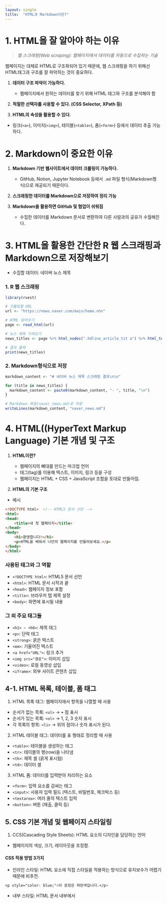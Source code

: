 ```yaml
---
layout: single
title:  "HTML과 Markdown이란?"
---
```


# 1. HTML을 잘 알아야 하는 이유

> *웹 스크래핑(Web scraping): 웹페이지에서 데이터를 자동으로 수집하는 기술*

웹페이지는 대체로 HTML로 구조화되어 있기 때문에, 웹 스크래핑을 하기 위해선
HTML태그과 구조를 잘 파악하는 것이 중요하다.

1. **데이터 구조 파악이 가능하다.**
   - 웹페이지에서 원하는 데이터를 찾기 위해 HTML 태그와 구조를 분석해야 함

2. **적절한 선택자를 사용할 수 있다. (CSS Selector, XPath 등)**

3. **HTML의 속성을 활용할 수 있다.**
- 링크(`<a>`), 이미지(`<img>`), 테이블(`<table>`), 폼(`<form>`) 등에서 데이터 추출 가능하다.

# 2. Markdown이 중요한 이유
1. **Markdown 기반 웹사이트에서 데이터 크롤링이 가능하다.**
   - GitHub, Notion, Jupyter Notebook 등에서 `.md` 파일 형식(Markdown형식)으로 제공되기 때문이다.

2. **스크래핑한 데이터를 Markdown으로 저장하여 정리 가능**
  

3. **Markdown을 활용하면 GitHub 및 협업이 쉬워짐**
   - 수집한 데이터를 Markdown 문서로 변환하여 다른 사람과의 공유가 수월해진다.
  
# 3. HTML을 활용한 간단한 R 웹 스크래핑과 Markdown으로 저장해보기
- 수집할 데이터: 네이버 뉴스 제목

### 1. R 웹 스크래핑  
```r
library(rvest)

# 크롤링할 URL
url <- "https://news.naver.com/main/home.nhn"

# HTML 읽어오기
page <- read_html(url)

# 뉴스 제목 가져오기
news_titles <- page %>% html_nodes(".hdline_article_tit a") %>% html_text()

# 결과 출력
print(news_titles)
```

### 2. Markdown형식으로 저장

```r
markdown_content <- "# 네이버 뉴스 제목 스크래핑 결과\n\n"

for (title in news_titles) {
  markdown_content <- paste0(markdown_content, "- ", title, "\n")
}

# Markdown 파일(naver_news.md)로 저장
writeLines(markdown_content, "naver_news.md")
```

# 4. HTML((HyperText Markup Language) 기본 개념 및 구조
1. **HTML이란?**
   - 웹페이지의 뼈대를 만드는 마크업 언어
   - 태그(tag)를 이용해 텍스트, 이미지, 링크 등을 구성
   - 웹페이지는 HTML + CSS + JavaScript 조합을 토대로 만들어짐.

2. **HTML의 기본 구조**
- 예시  

```html
<!DOCTYPE html>  <!-- HTML5 문서 선언 -->
<html>
<head>
    <title>내 첫 웹페이지</title>
</head>
<body>
    <h1>환영합니다!</h1>
    <p>HTML을 배워서 나만의 웹페이지를 만들어보세요.</p>
</body>
</html>
```

### 사용된 태그와 그 역할  
- `<!DOCTYPE html>`: HTML5 문서 선언  
- `<html>`: HTML 문서 시작과 끝  
- `<head>`: 웹페이지 정보 포함  
- `<title>`: 브라우저 탭 제목 설정  
- `<body>`: 화면에 표시될 내용  

### 그 외 주요 태그들  
- `<h1> ~ <h6>`: 제목 태그  
- `<p>`: 단락 태그  
- `<strong>`: 굵은 텍스트  
- `<em>`: 기울어진 텍스트  
- `<a href="URL">`: 링크 추가  
- `<img src="경로">`: 이미지 삽입  
- `<video>`: 로컬 동영상 삽입  
- `<iframe>`: 외부 사이트 콘텐츠 삽입  

## 4-1. HTML 목록, 테이블, 폼 태그
 1. HTML 목록 태그: 웹페이지에서 항목을 나열할 때 사용
  - 순서가 없는 목록: `<ul>` -> • 점 표시
  - 순서가 있는 목록: `<ol>` -> 1, 2, 3 숫자 표시
  - 각 목록의 항목: `<li>` -> 위의 점이나 숫자 표시가 된다.

 2. HTML 테이블 태그: 데이터를 표 형태로 정리할 때 사용
  - `<table>`: 테이블을 생성하는 태그
  - `<tr>`: 테이블의 행(row)을 나타냄
  - `<th>`: 제목 셀 (굵게 표시됨)
  - `<td>`: 데이터 셀

 3. HTML 폼: 데이터를 입력받아 처리하는 요소
  - `<form>`: 입력 요소를 감싸는 태그
  - `<input>`: 사용자 입력 필드 (텍스트, 비밀번호, 체크박스 등)
  - `<textarea>`: 여러 줄의 텍스트 입력
  - `<button>`: 버튼 (제출, 클릭 등)

## 5. CSS 기본 개념 및 웹페이지 스타일링
 1. CCS(Cascading Style Sheets): HTML 요소의 디자인을 담당하는 언어
  - 웹페이지의 색상, 크기, 레이아웃을 조정함.

#### CSS 적용 방법 3가지

 - 인라인 스타일: HTML 요소에 직접 스타일을 적용하는 방식으로 유지보수가 어렵기 때문에 비추천.
```css
<p style="color: blue;">이 문장은 파란색입니다.</p>
```

 - 내부 스타일: HTML 문서 내부에서 <style> 태그를 사용하여 스타일을 정의하는 방식으로, 작은 프로젝트에 적합하지만 관리가 어려울 수 있음.
```css
<head>
    <style>
        p {
            color: blue;
            font-size: 18px;
        }
    </style>
</head>
```

 - 외부 스타일: 별도의 CSS 파일을 만들어 HTML 문서와 연결하면 유지보수가 쉽고 여러 페이지에 동일한 스타일을 적용할 수 있음.
```css
<head>
    <link rel="stylesheet" href="styles.css">
</head>
```

2. CSS 기본 문법과 선택자
 - CSS 기본 문법: CSS는 선택자와 속성, 값으로 구성된다.
```css
선택자 {
    속성: 값;
}
```

 - 선택자: 스타일을 적용할 요소를 지정

 - 속성: 디자인을 변경하는 설정

 - 값: 속성에 적용할 값

#### 주요 CSS 선택자
* : 모든 요소 선택 ex) `* { margin: 0; }`

태그명 : 특정 태그 선택 ex) `h1 { color: red; }`

.클래스명 : 특정 클래스를 선택 ex) `.title { font-size: 20px; }`

#아이디명 : 특정 ID를 선택 ex) `#header { background-color: black; }`

,  : 여러 요소를 동시에 선택 ex) `h1, p { color: blue; }`

A B : 특정 요소 안의 하위 요소를 선택 ex) `div p { color: green; }`

📌 CSS 박스 모델 & 레이아웃
✔ CSS 박스 모델이란?
웹페이지의 모든 요소는 박스 형태로 구성되며, 다음과 같은 구조를 가짐.

내용(content): 텍스트, 이미지 등

패딩(padding): 내용과 테두리 사이 여백

테두리(border): 박스의 경계선

마진(margin): 다른 요소와의 간격

✔ CSS 레이아웃: display & flexbox
display 속성:

block: 줄 바꿈이 있는 요소

inline: 한 줄에 나란히 배치되는 요소

flex: 요소를 유연하게 배치

Flexbox: 웹페이지 요소를 정렬할 때 유용하게 사용됨.

📌 개인 웹페이지에 CSS 적용
✔ 목표
자신의 HTML 웹페이지에 CSS를 적용하여 디자인을 개선하는 것.

✔ 개선할 디자인 요소
배경색, 글꼴, 버튼 디자인 조정

컨테이너 스타일 적용

그림자 효과 및 여백 조정






## 6. 개인 웹페이지 생성 & 스타일 적용하기 실습

 - 간단한 개인 웹페이지를 만드는 데 사용할 HTML과 CSS파일을 만들어보자. 컨테이너 박스와 버튼을 스타일링하고, 모바일 위한 기본 설정을 추가하고 버튼에 마우스를 올리면 색상이 변하는 효과를 적용해본다. 이때 CSS파일은 별도로 만들어 HTML에 적용되게 한다.
 
### 실습. 개인 웹페이지 HTML파일 만들기

```html
<!DOCTYPE html>
<html lang="ko">
<head>
    <meta charset="UTF-8">
    <meta name="viewport" content="width=device-width, initial-scale=1.0">
    <title>내 개인 웹페이지</title>
    <link rel="stylesheet" href="실습style.css">
</head>
<body>
    <div class="container">
        <h1>환영합니다!</h1>
        <p>이것은 스타일이 적용된 개인 웹페이지입니다.</p>
        <button class="styled-button">클릭하세요</button>
    </div>
</body>
</html>

```
 - 위의 코드를 메모장에 파일 이름을 실습.html으로 작성하고 파일형식은 모든 파일로 선택, 인코딩 방식은 UTF-8로 저장한 후  
   파일을 더블클릭하면 웹페이지에 들어갈 수 있다.
   
#### 코드에 대한 설명
HTML 부분:
```html
<!DOCTYPE html>
<html lang="ko">
```
`<!DOCTYPE html>`: HTML5 문서임을 브라우저에게 알려줌.
`<html lang="ko">`: HTML문서가 한국어로 작성되었음을 나타낸다.

```html
<head>
    <meta charset="UTF-8">
    <meta name="viewport" content="width=device-width, initial-scale=1.0">
    <title>내 개인 웹페이지</title>
    <link rel="stylesheet" href="실습style.css">
```
`<meta charset="UTF-8">`: 웹페이지의 문자 인코딩 방식을 UTF-8로 설정하여 다양한 문자가 제대로 표시되게 함.

`<meta name="viewport" content="width=device-width, initial-scale=1.0">`: 모바일에서 웹페이지가 제대로 표시되게 해주는 설정. 화면 크기에 맞게 페이지가 조정되도록 돕는다.

`<title>내 개인 웹페이지</title>`: 웹페이지의 제목을 설정. 브라우저 탭에 표시된다.

` <link rel="stylesheet" href="styles.css">`: 웹페이지에 적용할 디자인 CSS파일을 HTML문서와 연결해준다.

HTML 본문 부분:
```html
<body>
    <div class="container">
        <h1>환영합니다!</h1>
        <p>이것은 스타일이 적용된 개인 웹페이지입니다.</p>
        <button class="styled-button">클릭하세요</button>
    </div>
</body>
```

`<div class="container">`: 이 div 태그는 클래스 container를 사용하여 위에서 설정한 스타일을 적용받는 박스

`<h1>환영합니다!</h1>`: 페이지의 제목입니다. h1 태그는 가장 중요한 제목을 의미

`<p>이것은 스타일이 적용된 개인 웹페이지입니다.</p>`: 페이지의 간단한 설명을 위한 문단

`<button class="styled-button">클릭하세요</button>`: 버튼을 표시하며, styled-button 클래스를 사용해 스타일을 적용


### 실습. CSS파일 만들기

```css
<head>
<style>
        body {
            background-color: #f0f8ff;
            color: #333;
            font-family: Arial, sans-serif;
            text-align: center;
            margin: 0;
            padding: 0;
        }

        .container {
            width: 50%;
            margin: 50px auto;
            padding: 20px;
            border: 2px solid #333;
            background-color: white;
            border-radius: 10px;
        }

        .styled-button {
            background-color: #007BFF;
            color: white;
            padding: 10px 20px;
            border: none;
            border-radius: 5px;
            cursor: pointer;
            font-size: 16px;
        }

        .styled-button:hover {
            background-color: #0056b3;
        }
    </style>
</head>
<head>
    <link rel="실습" href="실습style.css">
</head>
```
 - 위의 코드를 메모장에 파일 이름을 실습style.css으로 작성하고 파일형식은 모든 파일로 선택, 인코딩 방식은 UTF-8로 저장한다.

#### 코드에 대한 설명
`<style>`: 적용할 스타일 코드가 들어갈 부분 (`</style>`: 스타일 코드 마침)
 
```css
body {
    background-color: #f0f8ff;
    color: #333;
    font-family: Arial, sans-serif;
    text-align: center;
    margin: 0;
    padding: 0;
}
```

`body`: 웹페이지의 전체 배경과 기본 텍스트 스타일을 설정.

`background-color: #f0f8ff;`: 배경색을 연한 하늘색으로 지정.

`color: #333;`: 텍스트 색을 진한 회색으로 설정.

`font-family: Arial, sans-serif;`: 기본 글꼴을 Arial로 설정하고, Arial이 없을 경우 sans-serif 글꼴을 사용.

`text-align: center;`: 텍스트를 가운데 정렬.

`margin: 0; padding: 0;`: 브라우저 기본 여백을 없앤다.

```css
.container {
    width: 50%;
    margin: 50px auto;
    padding: 20px;
    border: 2px solid #333;
    background-color: white;
    border-radius: 10px;
}
```

`.container`: 이 클래스는 웹페이지에서 내용을 감싸는 박스의 스타일을 설정

`width: 50%;`: 박스의 너비를 페이지 너비의 50%로 설정

`margin: 50px auto;`: 상하 여백을 50px로 설정하고, 좌우는 자동으로 정렬하여 가운데 위치시킴

`padding: 20px;`: 박스 안쪽 여백을 20px로 설정

`border: 2px solid #333;`: 박스에 2px 두께의 검은색 실선 테두리를 설정

`background-color`: white;: 박스 배경을 흰색으로 설정

`border-radius: 10px;`: 박스의 모서리를 둥글게 만듦

```css
.styled-button {
    background-color: #007BFF;
    color: white;
    padding: 10px 20px;
    border: none;
    border-radius: 5px;
    cursor: pointer;
    font-size: 16px;
}
```
`.styled-button`: 이 클래스는 버튼의 스타일을 설정

`background-color`: #007BFF;: 버튼의 배경색을 파란색으로 설정

`color: white;`: 버튼 텍스트 색을 흰색으로 설정

`padding: 10px 20px;`: 버튼 안쪽 여백을 설정하여 버튼이 커지게 함. (상하 10px, 좌우 20px)

`border: none;`: 버튼 테두리를 없앰

`border-radius: 5px;`: 버튼 모서리를 둥글게 만듦

`cursor: pointer;`: 버튼 위에 마우스를 올렸을 때 손 모양 커서가 표시되도록 함.

`font-size: 16px;`: 버튼 텍스트 크기를 16px로 설정

```css
.styled-button:hover {
    background-color: #0056b3;
}
```

`.styled-button:hover`: 사용자가 버튼에 마우스를 올리면 배경색이 어두운 파란색으로 변경

`background-color: #0056b3;`: 마우스를 올렸을 때 배경색을 파란색에서 어두운 파란색으로 변경



